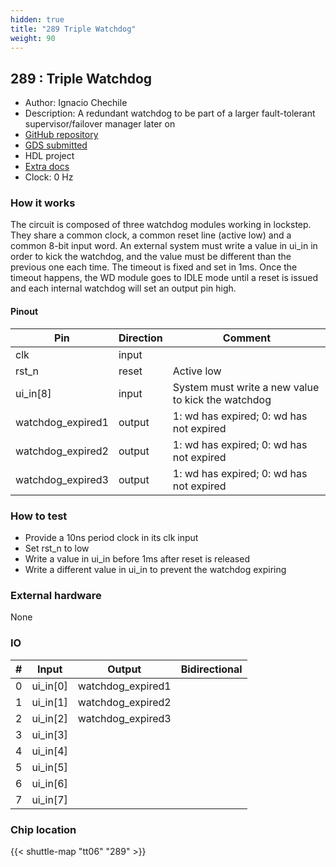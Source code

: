 ```yaml
---
hidden: true
title: "289 Triple Watchdog"
weight: 90
---
```


## 289 : Triple Watchdog

* Author: Ignacio Chechile
* Description: A redundant watchdog to be part of a larger fault-tolerant supervisor/failover manager later on
* [GitHub repository](https://github.com/ignaciosim/tt06-triple-watchdog)
* [GDS submitted](https://github.com/ignaciosim/tt06-triple-watchdog/actions/runs/8679204952)
* HDL project
* [Extra docs]()
* Clock: 0 Hz

<!---

This file is used to generate your project datasheet. Please fill in the information below and delete any unused
sections.

You can also include images in this folder and reference them in the markdown. Each image must be less than
512 kb in size, and the combined size of all images must be less than 1 MB.
-->


### How it works

The circuit is composed of three watchdog modules working in lockstep. They share a common clock, a common reset line (active low) and a common 8-bit input word. An external system must write a value in ui_in in order to kick the watchdog, and the value must be different than the previous one each time. The timeout is fixed and set in 1ms. Once the timeout happens, the WD module goes to IDLE mode until a reset is issued and each internal watchdog will set an output pin high.

#### Pinout

| Pin               | Direction | Comment                                            |
|-------------------|-----------|----------------------------------------------------|
| clk               | input     |                                                    |
| rst_n             | reset     | Active low                                         |
| ui_in[8]          | input     | System must write a new value to kick the watchdog |
| watchdog_expired1 | output    | 1: wd has expired; 0: wd has not expired           |
| watchdog_expired2 | output    | 1: wd has expired; 0: wd has not expired           |
| watchdog_expired3 | output    | 1: wd has expired; 0: wd has not expired           |

### How to test

- Provide a 10ns period clock in its clk input
- Set rst_n to low
- Write a value in ui_in before 1ms after reset is released
- Write a different value in ui_in to prevent the watchdog expiring

### External hardware

None


### IO

| #             | Input    | Output   | Bidirectional   |
| ------------- | -------- | -------- | --------------- |
| 0 | ui_in[0]  | watchdog_expired1  |      |
| 1 | ui_in[1]  | watchdog_expired2  |      |
| 2 | ui_in[2]  | watchdog_expired3  |      |
| 3 | ui_in[3]  |   |      |
| 4 | ui_in[4]  |   |      |
| 5 | ui_in[5]  |   |      |
| 6 | ui_in[6]  |   |      |
| 7 | ui_in[7]  |   |      |


### Chip location

{{< shuttle-map "tt06" "289" >}}
